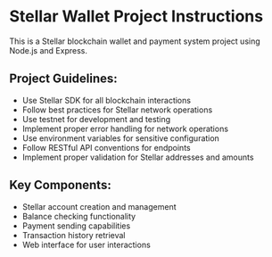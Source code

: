 <!-- Use this file to provide workspace-specific custom instructions to Copilot. For more details, visit https://code.visualstudio.com/docs/copilot/copilot-customization#_use-a-githubcopilotinstructionsmd-file -->

# Stellar Wallet Project Instructions

This is a Stellar blockchain wallet and payment system project using Node.js and Express.

## Project Guidelines:

- Use Stellar SDK for all blockchain interactions
- Follow best practices for Stellar network operations
- Use testnet for development and testing
- Implement proper error handling for network operations
- Use environment variables for sensitive configuration
- Follow RESTful API conventions for endpoints
- Implement proper validation for Stellar addresses and amounts

## Key Components:

- Stellar account creation and management
- Balance checking functionality
- Payment sending capabilities
- Transaction history retrieval
- Web interface for user interactions
